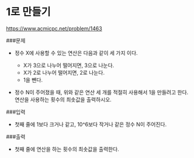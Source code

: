 1로 만들기
=============
https://www.acmicpc.net/problem/1463

###문제
- 정수 X에 사용할 수 있는 연산은 다음과 같이 세 가지 이다.
    - X가 3으로 나누어 떨어지면, 3으로 나눈다.
    - X가 2로 나누어 떨어지면, 2로 나눈다.
    - 1을 뺀다.
    
- 정수 N이 주어졌을 때, 위와 같은 연산 세 개를 적절히 사용해서 1을 만들려고 한다. 연산을 사용하는 횟수의 최솟값을 출력하시오.

###입력
- 첫째 줄에 1보다 크거나 같고, 10^6보다 작거나 같은 정수 N이 주어진다.

###출력
- 첫째 줄에 연산을 하는 횟수의 최솟값을 출력한다.